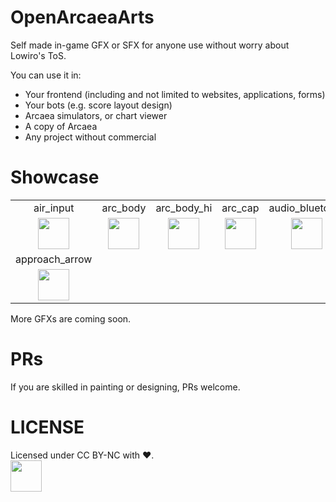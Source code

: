 # OpenArcaeaArts

Self made in-game GFX or SFX for anyone use without worry about Lowiro's ToS.

You can use it in:
 - Your frontend (including and not limited to websites, applications, forms)
 - Your bots (e.g. score layout design)
 - Arcaea simulators, or chart viewer
 - A copy of Arcaea
 - Any project without commercial

# Showcase
  |      |      |      |      |      |
  | :--: | :--: | :--: | :--: | :--: |
  | air_input | arc_body | arc_body_hi | arc_cap | audio_bluetooth |
  | <image src="img/air_input.png" height=50> | <image src="img/arc_body.png" height=50> | <image src="img/arc_body_hi.png" height=50> | <image src="img/arc_cap.png" height=50> | <image src="./img/audio_bluetooth.png" height=50>
  | approach_arrow |
  | <image src= "img/approach_arrow.png" height=50> |

More GFXs are coming soon.

# PRs
If you are skilled in painting or designing, PRs welcome.

# LICENSE
Licensed under CC BY-NC with ❤.  
<image src="res/by-nc.png" height=50>